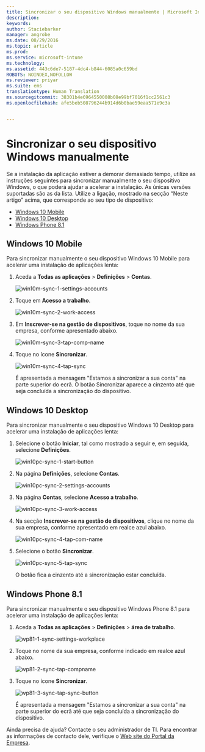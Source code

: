 ```yaml
---
title: Sincronizar o seu dispositivo Windows manualmente | Microsoft Intune
description: 
keywords: 
author: Staciebarker
manager: angrobe
ms.date: 08/29/2016
ms.topic: article
ms.prod: 
ms.service: microsoft-intune
ms.technology: 
ms.assetid: 443c6de7-5187-4dc4-b844-6085a0c659bd
ROBOTS: NOINDEX,NOFOLLOW
ms.reviewer: priyar
ms.suite: ems
translationtype: Human Translation
ms.sourcegitcommit: 38301b4e6964550008b08e99bf7016f1cc2561c3
ms.openlocfilehash: afe5beb508796244b914d6b0bae59eaa571e9c3a


---
```



# Sincronizar o seu dispositivo Windows manualmente
Se a instalação da aplicação estiver a demorar demasiado tempo, utilize as instruções seguintes para sincronizar manualmente o seu dispositivo Windows, o que poderá ajudar a acelerar a instalação. As únicas versões suportadas são as da lista. Utilize a ligação, mostrado na secção “Neste artigo” acima, que corresponde ao seu tipo de dispositivo:

* [Windows 10 Mobile](#windows-10-mobile)
* [Windows 10 Desktop](#windows-10-desktop)
* [Windows Phone 8.1](#windows-phone-8-1)


## Windows 10 Mobile
Para sincronizar manualmente o seu dispositivo Windows 10 Mobile para acelerar uma instalação de aplicações lenta:

1. Aceda a **Todas as aplicações** > **Definições** > **Contas**.

    ![win10m-sync-1-settings-accounts](./media/win10m-sync-1-settings-accounts.png)

2. Toque em **Acesso a trabalho**.

    ![win10m-sync-2-work-access](./media/win10m-sync-2-work-access.png)

3. Em **Inscrever-se na gestão de dispositivos**, toque no nome da sua empresa, conforme apresentado abaixo.

    ![win10m-sync-3-tap-comp-name](./media/win10m-sync-3-tap-comp-name.png)

4. Toque no ícone **Sincronizar**.

    ![win10m-sync-4-tap-sync](./media/win10m-sync-4-tap-sync.png)

    É apresentada a mensagem "Estamos a sincronizar a sua conta" na parte superior do ecrã. O botão Sincronizar aparece a cinzento até que seja concluída a sincronização do dispositivo.

## Windows 10 Desktop
Para sincronizar manualmente o seu dispositivo Windows 10 Desktop para acelerar uma instalação de aplicações lenta:

1. Selecione o botão **Iniciar**, tal como mostrado a seguir e, em seguida, selecione **Definições**.

    ![win10pc-sync-1-start-button](./media/win10pc-sync-1-start-button.png)

2. Na página **Definições**, selecione **Contas**.

    ![win10pc-sync-2-settings-accounts](./media/win10pc-sync-2-settings-accounts.png)

3. Na página **Contas**, selecione **Acesso a trabalho**.

    ![win10pc-sync-3-work-access](./media/win10pc-sync-3-work-access.png)

4. Na secção **Inscrever-se na gestão de dispositivos**, clique no nome da sua empresa, conforme apresentado em realce azul abaixo.

    ![win10pc-sync-4-tap-com-name](./media/win10pc-sync-4-tap-com-name.png)

5. Selecione o botão **Sincronizar**.

    ![win10pc-sync-5-tap-sync](./media/win10pc-sync-5-tap-sync.png)

   O botão fica a cinzento até a sincronização estar concluída.

## Windows Phone 8.1
Para sincronizar manualmente o seu dispositivo Windows Phone 8.1 para acelerar uma instalação de aplicações lenta:

1. Aceda a **Todas as aplicações** > **Definições** > **área de trabalho**.

    ![wp81-1-sync-settings-workplace](./media/wp81-1-sync-settings-workplace.png)

2. Toque no nome da sua empresa, conforme indicado em realce azul abaixo.

    ![wp81-2-sync-tap-compname](./media/wp81-2-sync-tap-compname.png)

3. Toque no ícone **Sincronizar**.

    ![wp81-3-sync-tap-sync-button](./media/wp81-3-sync-tap-sync-button.png)

   É apresentada a mensagem "Estamos a sincronizar a sua conta" na parte superior do ecrã até que seja concluída a sincronização do dispositivo.

Ainda precisa de ajuda? Contacte o seu administrador de TI. Para encontrar as informações de contacto dele, verifique o [Web site do Portal da Empresa](http://portal.manage.microsoft.com).





<!--HONumber=Aug16_HO5-->


